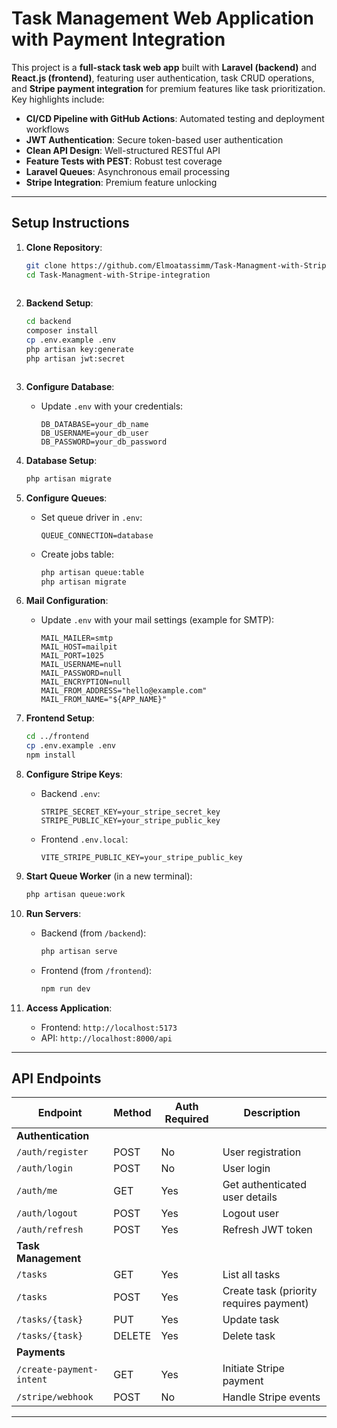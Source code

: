 
# Task Management Web Application with Payment Integration

This project is a **full-stack task web app** built with **Laravel (backend)** and **React.js (frontend)**, featuring user authentication, task CRUD operations, and **Stripe payment integration** for premium features like task prioritization. Key highlights include:

- **CI/CD Pipeline with GitHub Actions**: Automated testing and deployment workflows  
- **JWT Authentication**: Secure token-based user authentication  
- **Clean API Design**: Well-structured RESTful API  
- **Feature Tests with PEST**: Robust test coverage  
- **Laravel Queues**: Asynchronous email processing  
- **Stripe Integration**: Premium feature unlocking  

---

## Setup Instructions

1. **Clone Repository**:
   ```bash
   git clone https://github.com/Elmoatassimm/Task-Managment-with-Stripe-integration.git
   cd Task-Managment-with-Stripe-integration
  

2. **Backend Setup**:
   ```bash
   cd backend
   composer install
   cp .env.example .env
   php artisan key:generate
   php artisan jwt:secret

   

3. **Configure Database**:
   - Update `.env` with your credentials:
     ```env
     DB_DATABASE=your_db_name
     DB_USERNAME=your_db_user
     DB_PASSWORD=your_db_password
     ```

4. **Database Setup**:
   ```bash
   php artisan migrate
   ```

5. **Configure Queues**:
   - Set queue driver in `.env`:
     ```env
     QUEUE_CONNECTION=database
     ```
   - Create jobs table:
     ```bash
     php artisan queue:table
     php artisan migrate
     ```

6. **Mail Configuration**:
   - Update `.env` with your mail settings (example for SMTP):
     ```env
     MAIL_MAILER=smtp
     MAIL_HOST=mailpit
     MAIL_PORT=1025
     MAIL_USERNAME=null
     MAIL_PASSWORD=null
     MAIL_ENCRYPTION=null
     MAIL_FROM_ADDRESS="hello@example.com"
     MAIL_FROM_NAME="${APP_NAME}"
     ```
   


7. **Frontend Setup**:
   ```bash
   cd ../frontend
   cp .env.example .env
   npm install
   ```

8. **Configure Stripe Keys**:
   - Backend `.env`:
     ```env
     STRIPE_SECRET_KEY=your_stripe_secret_key
     STRIPE_PUBLIC_KEY=your_stripe_public_key
     ```
   - Frontend `.env.local`:
     ```env
     VITE_STRIPE_PUBLIC_KEY=your_stripe_public_key
     ```

9. **Start Queue Worker** (in a new terminal):
   ```bash
   php artisan queue:work
   ```


10. **Run Servers**:
    - Backend (from `/backend`):
      ```bash
      php artisan serve
      ```
    - Frontend (from `/frontend`):
      ```bash
      npm run dev
      ```

11. **Access Application**:
    - Frontend: `http://localhost:5173`
    - API: `http://localhost:8000/api`

---

## API Endpoints

| Endpoint                 | Method | Auth Required | Description                               |
|--------------------------|--------|---------------|-------------------------------------------|
| **Authentication**       |        |               |                                           |
| `/auth/register`         | POST   | No            | User registration                         |
| `/auth/login`            | POST   | No            | User login                                |
| `/auth/me`               | GET    | Yes           | Get authenticated user details            |
| `/auth/logout`           | POST   | Yes           | Logout user                               |
| `/auth/refresh`          | POST   | Yes           | Refresh JWT token                         |
| **Task Management**      |        |               |                                           |
| `/tasks`                 | GET    | Yes           | List all tasks                            |
| `/tasks`                 | POST   | Yes           | Create task (priority requires payment)   |
| `/tasks/{task}`          | PUT    | Yes           | Update task                               |
| `/tasks/{task}`          | DELETE | Yes           | Delete task                               |
| **Payments**             |        |               |                                           |
| `/create-payment-intent` | GET    | Yes           | Initiate Stripe payment                   |
| `/stripe/webhook`        | POST   | No            | Handle Stripe events                      |

---
